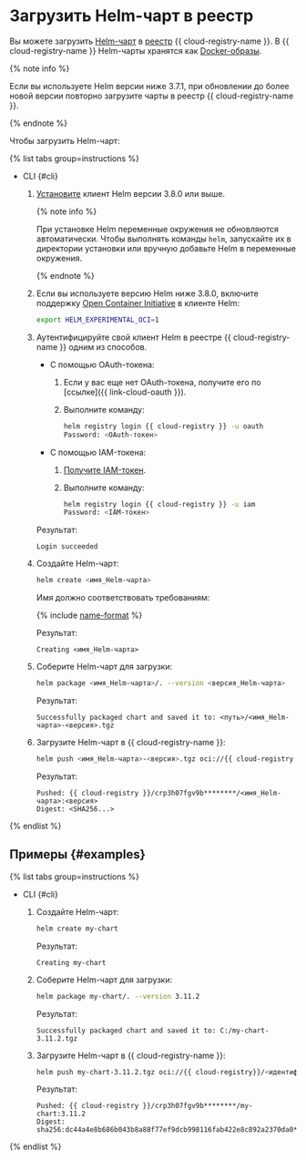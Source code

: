 # Загрузить Helm-чарт в реестр

Вы можете загрузить [Helm-чарт](https://helm.sh/docs/topics/charts/) в [реестр](../../concepts/registry.md) {{ cloud-registry-name }}. В {{ cloud-registry-name }} Helm-чарты хранятся как [Docker-образы](../../concepts/docker-image.md).

{% note info %}

Если вы используете Helm версии ниже 3.7.1, при обновлении до более новой версии повторно загрузите чарты в реестр {{ cloud-registry-name }}.

{% endnote %}

Чтобы загрузить Helm-чарт:

{% list tabs group=instructions %}

- CLI {#cli}

  1. [Установите](https://helm.sh/ru/docs/intro/install/) клиент Helm версии 3.8.0 или выше.

     {% note info %}

     При установке Helm переменные окружения не обновляются автоматически. Чтобы выполнять команды `helm`, запускайте их в директории установки или вручную добавьте Helm в переменные окружения.

     {% endnote %}

  1. Если вы используете версию Helm ниже 3.8.0, включите поддержку [Open Container Initiative](https://opencontainers.org/) в клиенте Helm:

     ```bash
     export HELM_EXPERIMENTAL_OCI=1
     ```


  1. Аутентифицируйте свой клиент Helm в реестре {{ cloud-registry-name }} одним из способов.
     * С помощью OAuth-токена:
       1. Если у вас еще нет OAuth-токена, получите его по [ссылке]({{ link-cloud-oauth }}).
       1. Выполните команду:

          ```bash
          helm registry login {{ cloud-registry }} -u oauth
          Password: <OAuth-токен>
          ```

     * С помощью IAM-токена:
       1. [Получите IAM-токен](../../../iam/operations/iam-token/create.md).
       1. Выполните команду:

          ```bash
          helm registry login {{ cloud-registry }} -u iam
          Password: <IAM-токен>
          ```

     Результат:

     ```text
     Login succeeded
     ```


  1. Создайте Helm-чарт:
  
     ```bash
     helm create <имя_Helm-чарта>
     ```

     Имя должно соответствовать требованиям:

     {% include [name-format](../../../_includes/name-format.md) %}

     Результат:

     ```text
     Creating <имя_Helm-чарта>
     ```

  1. Соберите Helm-чарт для загрузки:

     ```bash
     helm package <имя_Helm-чарта>/. --version <версия_Helm-чарта>
     ```

     Результат:

     ```text
     Successfully packaged chart and saved it to: <путь>/<имя_Helm-чарта>-<версия>.tgz
     ```

  1. Загрузите Helm-чарт в {{ cloud-registry-name }}:

     ```bash
     helm push <имя_Helm-чарта>-<версия>.tgz oci://{{ cloud-registry }}/<идентификатор_реестра>
     ```

     Результат:

     ```text
     Pushed: {{ cloud-registry }}/crp3h07fgv9b********/<имя_Helm-чарта>:<версия>
     Digest: <SHA256...>
     ```

{% endlist %}

## Примеры {#examples}

{% list tabs group=instructions %}

- CLI {#cli}

  1. Создайте Helm-чарт:

     ```bash
     helm create my-chart
     ```

     Результат:

     ```text
     Creating my-chart
     ```

  1. Соберите Helm-чарт для загрузки:

     ```bash
     helm package my-chart/. --version 3.11.2
     ```

     Результат:

     ```text
     Successfully packaged chart and saved it to: C:/my-chart-3.11.2.tgz
     ```

  1. Загрузите Helm-чарт в {{ cloud-registry-name }}:

     ```bash
     helm push my-chart-3.11.2.tgz oci://{{ cloud-registry}}/<идентификатор_реестра>
     ```

     Результат:

     ```text
     Pushed: {{ cloud-registry }}/crp3h07fgv9b********/my-chart:3.11.2
     Digest: sha256:dc44a4e8b686b043b8a88f77ef9dcb998116fab422e8c892a2370da0********
     ```

{% endlist %}